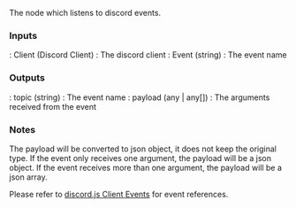 The node which listens to discord events.

### Inputs

: Client (Discord Client) : The discord client
: Event (string) : The event name

### Outputs

: topic (string) : The event name
: payload (any | any[]) : The arguments received from the event

### Notes

The payload will be converted to json object, it does not keep the original type. If the event only receives one argument, the payload will be a json object. If the event receives more than one argument, the payload will be a json array.

Please refer to [discord.js Client Events](https://old.discordjs.dev/#/docs/discord.js/main/class/Client?scrollTo=e-applicationCommandPermissionsUpdate) for event references.
